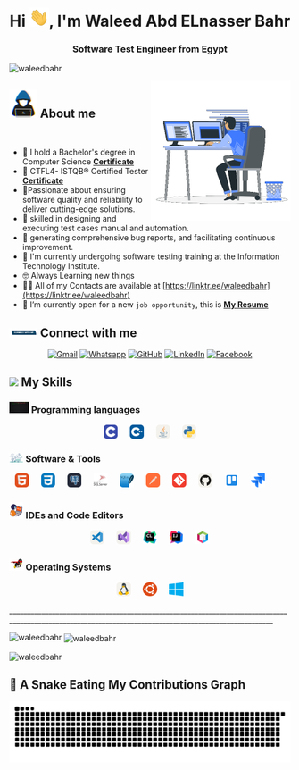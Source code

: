 <h1 align="center">Hi <img src="pic/giphy.webp?raw=true" width="35">, I'm Waleed Abd ELnasser Bahr </h1>
<h3 align="center">Software Test Engineer from Egypt</h3>
<p align="left"> <img src="https://komarev.com/ghpvc/?username=waleedbahr&label=Profile%20views&color=0e75b6&style=flat" alt="waleedbahr" /> </p>

<picture> <img align="right" src="pic/programmer2.gif?raw=true" width = 250px></picture>
<!--About me-->

## <picture><img src = "pic/about_me.gif?raw=true" width = 50px></picture> About me

<br>
<div>

- 🏫 I hold a Bachelor's degree in Computer Science [**Certificate**](pic/Graduation%20certificate.jpg)
- 🏫 CTFL4- ISTQB® Certified Tester **[Certificate](https://drive.google.com/file/d/1pm4gCSxgGpyla8yNjvjQ5ixaUBSB6bzw/view?usp=sharing)**
- 🌟Passionate about ensuring software quality and reliability to deliver cutting-edge solutions.
- 🔧 skilled in designing and executing test cases manual and automation.
- 🔧 generating comprehensive bug reports, and facilitating continuous improvement.
- 🌱 I'm currently undergoing software testing training at the Information Technology Institute.
- 🤓 Always Learning new things
- 👨‍💻 All of my Contacts are available at [https://linktr.ee/waleedbahr](https://linktr.ee/waleedbahr)
- :thinking: I’m currently open for a new `job opportunity`, this is **[My Resume](https://drive.google.com/file/d/1YADn45JKifLedYS5fTkoT13ruSGQ-8_t/view?usp=sharing)**

</div>

<!--contact with me-->

## <img src="pic/Connect-with-me.gif?raw=true" width="10%"> Connect with me

<p align="center">
	<a href="mailto:walidabdelnasser222@gmail.com"><img img src="https://img.shields.io/badge/gmail-%23EA4335.svg?style=plastic&logo=gmail&logoColor=white" alt="Gmail"/></a>
	<a href="https://wa.me/020112810375"><img src="https://img.shields.io/badge/whatsapp-%2325D366.svg?style=plastic&logo=whatsapp&logoColor=white" alt="Whatsapp"/></a>  
	<a href="https://github.com/WaleedBahr"><img src="https://img.shields.io/badge/github-%23181717.svg?style=plastic&logo=github&logoColor=white" alt="GitHub" target="_blank"/></a>
	<a href="https://www.linkedin.com/in/walid-bahr98/" target="_blank"><img src="https://img.shields.io/badge/linkedin-%230A66C2.svg?style=plastic&logo=linkedin&logoColor=white" alt="LinkedIn"/></a>
	<a href="https://www.facebook.com/waleedabdelnasser98" target="_blank"><img src="https://img.shields.io/badge/facebook-%231877F2.svg?style=plastic&logo=facebook&logoColor=white" alt="Facebook"/></a>
</p>

<!--My Skills-->

## <img src="https://media2.giphy.com/media/QssGEmpkyEOhBCb7e1/giphy.gif?cid=ecf05e47a0n3gi1bfqntqmob8g9aid1oyj2wr3ds3mg700bl&rid=giphy.gif" width ="3%"> My Skills

<!--Programming-->

### <img src = "./pic/icons/prog_lang/programming.gif" width=7%> Programming languages

<p align="center">
    &emsp;
    <img src="./pic/icons/prog_lang/C.svg" width=5% title="C">
    &emsp;
    <img src="./pic/icons/prog_lang/CPP.svg" width=5% title="C++">
    &emsp;
    <img src="./pic/icons/prog_lang/Java-Light.svg" width=5% title="Java">
    &emsp;
    <img src="./pic/icons/prog_lang/Python-Light.svg" width=5% title="Python">
    &emsp;
</p>

<!--Software & Tools-->

### <img src = "./pic/icons/tools/Software_Tools.gif?=row=true" width=5%> Software & Tools

<p align="center">
    <img src="./pic/icons/prog_lang/HTML.svg" width=5% title="HTML">
    &emsp;
    <img src="./pic/icons/prog_lang/CSS.svg" width=5% title="CSS">
    &emsp;  
    <img src="./pic/icons/tools/PostgreSQL-Dark.svg" width=5% title="postgresql">
    &emsp;
    <img src="./pic/icons/tools/ms-sql-server.svg" width=5% title="ms-sql-server">
    &emsp;   
    <img src="./pic/icons/tools/SQLite.svg" width=5% title="SQLite">
    &emsp;   
    <img src="./pic/icons/tools/Postman.svg" width=5% title="Postman">    
    &emsp;    
        <img src="./pic/icons/prog_lang/Git.svg" width=5% title="Git">
    &emsp;
        <img src="./pic/icons/prog_lang/Github-Light.svg" width=5% title="Github">
    &emsp;
    <img src="./pic/icons/tools/icons8-trello.svg" width=5% title="Trello">
    &emsp;
    <img src="./pic/icons/tools/jira.png" width=5% title="Jira">
  &emsp;
  &emsp;
</p>

<!--IDEs-->

### <img src = "./pic/icons/tools/IDEs.gif?raw=true" width=5%> IDEs and Code Editors

<p align="center">
    &emsp;
    <img src="./pic/icons/tools/VSCode-Light.svg" width=5% title="VS Code">
    &emsp;
    <img src="./pic/icons/tools/VisualStudio-Light.svg" width=5% title="Visual Studio">
    &emsp;
    <img src="./pic/icons/tools/CLion_icon.svg" width=5% title="Clion">
    &emsp;
    <img src="./pic/icons/tools/IntelliJ_IDEA_icon.svg" width=5% title="IntelliJ">
    &emsp;  
    <img src="./pic/icons/tools/icons8-apache-netbeans.svg" width=5% title="Apache Netbeans">
    &emsp;  
</p>

<!--OS-->

### <img src = "./pic/icons/os/OS.gif?raw=true" width=5%> Operating Systems

<p align="center">
    &emsp;
    <img src="./pic/icons/os/Linux-Light.svg" width=5% title="Linux">
    &emsp;
    <img src="./pic/icons/os/ubuntu-logo-8FDEC6A07B-seeklogo.com.png" width=5% title="Ubuntu">
    &emsp;
    <img src="./pic/icons/os/microsoft-windows-22.svg" width=5% title="Windows">
    &emsp;
</p>
________________________________________________________________________________________________________________________________________________________
<p><img align="left" src="https://github-readme-stats.vercel.app/api/top-langs?username=waleedbahr&show_icons=true&locale=en&layout=compact" alt="waleedbahr" /></p>

<p>&nbsp;<img align="center" src="https://github-readme-stats.vercel.app/api?username=waleedbahr&show_icons=true&locale=en" alt="waleedbahr" /></p>

<p><img align="center" src="https://github-readme-streak-stats.herokuapp.com/?user=waleedbahr&" alt="waleedbahr" /></p>

## 🐍 A Snake Eating My Contributions Graph
<p align="center">
	<picture>
		  <source media="(prefers-color-scheme: dark)" srcset="https://raw.githubusercontent.com/7oSkaaa/7oSkaaa/output/github-contribution-grid-snake-dark.svg">
		  <source media="(prefers-color-scheme: light)" srcset="https://raw.githubusercontent.com/7oSkaaa/7oSkaaa/output/github-contribution-grid-snake.svg">
		  <img alt="github contribution grid snake animation" src="https://raw.githubusercontent.com/7oSkaaa/7oSkaaa/output/github-contribution-grid-snake.svg">
	</picture>
</p>
